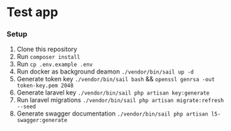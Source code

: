# Test app
### Setup
1. Clone this repository
2. Run ```composer install```
3. Run ```cp .env.example .env```
4. Run docker as background deamon ```./vendor/bin/sail up -d```
5. Generate token key ```./vendor/bin/sail bash``` && ```openssl genrsa -out token-key.pem 2048```
6. Generate laravel key ```./vendor/bin/sail php artisan key:generate```
7. Run laravel migrations ```./vendor/bin/sail php artisan migrate:refresh --seed```
8. Generate swagger documentation ```./vendor/bin/sail php artisan l5-swagger:generate```
